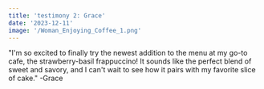 ```yaml
---
title: 'testimony 2: Grace'
date: '2023-12-11'
image: '/Woman_Enjoying_Coffee_1.png'
---
```


"I'm so excited to finally try the newest addition to the menu at my go-to cafe, the strawberry-basil frappuccino! It sounds like the perfect blend of sweet and savory, and I can't wait to see how it pairs with my favorite slice of cake." -Grace